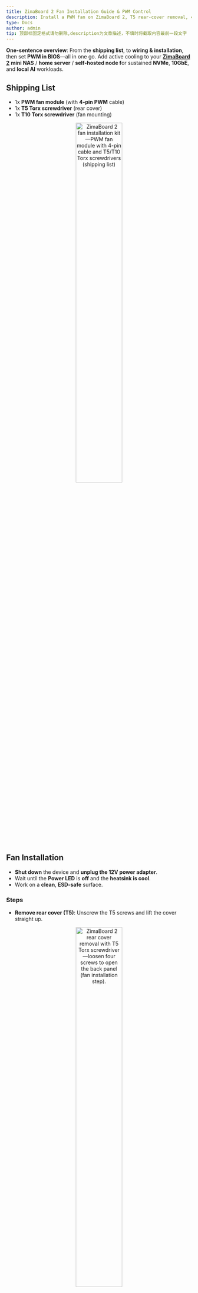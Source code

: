 ```yaml
---
title: ZimaBoard 2 Fan Installation Guide & PWM Control
description: Install a PWM fan on ZimaBoard 2, T5 rear-cover removal, 4-pin fan cable, cable routing, fan mounting with T10, and BIOS fan control for mini NAS, home server, self-hosted, NVMe, 10GbE, and local AI workloads.
type: Docs
author: admin
tip: 顶部栏固定格式请勿删除,description为文章描述，不填时将截取内容最前一段文字
---
```

**One-sentence overview**: From the **shipping list**, to **wiring & installation**, then set **PWM in BIOS**—all in one go.
 Add active cooling to your **[ZimaBoard 2](https://www.zimaspace.com/docs/zimaboard/Power-on-Zimaboard2)** **mini NAS** / **home server** / **self-hosted node f**or sustained **NVMe**, **10GbE**, and **local AI** workloads.

 ## Shipping List
- 1x **PWM fan module** (with **4-pin PWM** cable) 
- 1x **T5 Torx screwdriver** (rear cover)
- 1x **T10 Torx screwdriver** (fan mounting)

<p align="center">
  <img src="https://manage.icewhale.io/api/static/docs/1757316597042_zimaboard-2-fan-installation-shipping-list-pwm-fan-module-t5-t10-torx.jpg"
     alt="ZimaBoard 2 fan installation kit—PWM fan module with 4-pin cable and T5/T10 Torx screwdrivers (shipping list)"
     width="50%" />
  <br/><em></em>
</p>

## Fan Installation
- **Shut down** the device and **unplug the 12V power adapter**.
- Wait until the **Power LED** is **off** and the **heatsink is cool**.
- Work on a **clean**, **ESD-safe** surface.
  
### Steps
- **Remove rear cover (T5)**: Unscrew the T5 screws and lift the cover straight up.

<p align="center">
  <img src="https://manage.icewhale.io/api/static/docs/1757316683902_zimaboard-2-remove-rear-cover-t5-torx-fan-installation-step.jpg"
     alt="ZimaBoard 2 rear cover removal with T5 Torx screwdriver—loosen four screws to open the back panel (fan installation step)."
     width="50%" />
  <br/><em></em>
</p>

- **Plug 4-pin PWM fan cable**: Locate the **CPU_FAN** header; align the keyed connector and insert.
<p align="center">
  <img src="https://manage.icewhale.io/api/static/docs/1757317159059_zimaboard-2-cpu-fan-header-4pin-pwm-connector-wiring.jpg"
     alt="ZimaBoard 2 CPU_FAN 4-pin header wiring—align the keyed 4-pin PWM connector and plug in (fan installation step), CLR_CMOS nearby."
     width="50%" />
  <br/><em></em>
</p>

- **Route cable & refit cover**: Lead the cable through the **side notch**; reinstall the rear cover and tighten the T5 screws evenly.
<p align="center">
  <img src="https://manage.icewhale.io/api/static/docs/1757319056602_zimaboard-2-side-notch-cable-routing-fan-installation-step.jpg"
     alt="ZimaBoard 2 side notch cable routing—PWM fan cable exiting through the chassis notch to prevent pinching; refit rear cover and tighten screws (fan installation)."
     width="50%" />
  <br/><em></em>
</p>

- **Mount the fan (T10)**: With the airflow **into the fins** (per diagram), fasten the fan to the heatsink using the **T10 screws**; secure firmly without over-torque.
<p align="center">
  <img src="https://manage.icewhale.io/api/static/docs/1757318959466_zimaboard-2-mount-fan-t10-torx-heatsink-bracket-installation.jpg"
     alt="ZimaBoard 2 fan mounting with T10 Torx—secure the fan bracket to the heatsink, airflow toward the fins; cable routed through the side notch (installation step)."
     width="50%" />
  <br/><em></em>
</p>

- **Congratulations! — Installation complete.**
<p align="center">
  <img src="https://manage.icewhale.io/api/static/docs/1757319075447_zimaboard-2-fan-installation-complete-heatsink-mounted-cable-routing.jpg"
     alt="ZimaBoard 2 fan installation complete—fan bracket secured to the aluminum heatsink, airflow toward the fins, cable routed through the side notch (final result)."
     width="50%" />
  <br/><em></em>
</p>

## Set PWM in BIOS (if needed)
- Power on and press **Delete** to enter **BIOS Setup**.
- Open **Hardware Monitor**.
<p align="center">
  <img src="https://manage.icewhale.io/api/static/docs/1757319311018_zimaboard-2-bios-hardware-monitor-fan-control-menu.png"
     alt="ZimaBoard 2 BIOS—Advanced > Hardware Monitor screen for fan control and PWM settings (AMI Aptio)."
     width="100%" />
  <br/><em></em>
</p>

- Choose your preferred **fan control mode** (e.g., **PWM** with a curve, or a fixed duty).
<p align="center">
  <img src="https://manage.icewhale.io/api/static/docs/1757319415157_zimaboard-2-bios-fan-control-mode-pwm-settings-automatic-fixed.png"
     alt="ZimaBoard 2 BIOS—CPU Fan Control mode with PWM settings: Start Temperature, Full-Speed Temperature, Fan Start PWM, and PWM Slope (AMI Aptio)."
     width="100%" />
  <br/><em></em>
</p>

- **Save & Exit (F10)**, then confirm the fan spins after reboot.
<p align="center">
  <img src="https://manage.icewhale.io/api/static/docs/1757319507155_zimaboard-2-bios-save-and-exit-f10-save-changes-fan-pwm-settings.png"
     alt="ZimaBoard 2 BIOS—Save & Exit (F10) screen; choose “Save Changes and Exit” to apply fan/PWM settings (AMI Aptio)."
     width="100%" />
  <br/><em></em>
</p>

## BIOS Fan Control Options (Explanation)
1. **PWM Auto Mode**
  - **Fan Start Temperature:** Fan control engages automatically once **CPU temp ≥ start point** (range: 0–100 °C).
  - **Fan Full-Speed Temperature**: When **CPU temp ≥ this point**, the fan jumps to **100%** (range: 0–100 °C; must be **greater** than Start Temperature).
  - **Fan Start PWM**: Initial (minimum) fan speed after ZimaBoard 2 powers on (range: 0–255; 255 = 100%).
`Example: To set “Fan off when temperature is below Fan Start Temperature”, set to 0.`
  - **PWM SLOPE SEETING**: **Duty increment** for each **+1 °C** rise (range: 0-15).
<p align="center">
  <img src="https://manage.icewhale.io/api/static/docs/1757319591823_zimaboard-2-bios-pwm-auto-mode-fan-control-start-temp-full-speed-pwm-slope.png"
     alt="ZimaBoard 2 BIOS—CPU Fan Control in PWM Auto Mode: start temperature limit, full-speed temperature limit, fan start PWM, and PWM slope setting (AMI Aptio)."
     width="100%" />
  <br/><em></em>
</p>

2. **Fixed Duty Mode**
  - **Fixed Fan Duty**: Run the fan at a **constant speed** (range: **0–255**; 255 = 100%).
`**Note**: The PWM value (0–255) represents the duty cycle / effective drive level rather than a direct RPM percentage. Fan speed is not linear with PWM`
<p align="center">
  <img src="https://manage.icewhale.io/api/static/docs/1757319699717_zimaboard-2-bios-fixed-duty-mode-manual-pwm-setting-0-255.png"
     alt="ZimaBoard 2 BIOS—CPU Fan Control in Fixed Duty (Manual) Mode: set Manual PWM value (0–255, 255=100%) (AMI Aptio)."
     width="100%" />
  <br/><em></em>
</p>

## Troubleshooting
- **Fan won’t spin**:
  - Reseat the **4-pin connector**; ensure the header/mode is enabled.
  - Verify the fan’s **minimum PWM start threshold** (don’t set duty too low, each fan has a different minimum starting PWM).
- **Noise / vibration**: Re-align the fan and tighten the screws.
- **Won’t power on after install**: Remove the **fan PWM lead** and try again. If the **CMOS reset** button was pressed accidentally, the **first boot may take ~2 minutes** for POST/self-test.
- **Fan doesn't stop at PWM 0**：This is by design to prevent stalling and ensure minimum cooling. Many fans have a hardware-enforced minimum PWM speed.